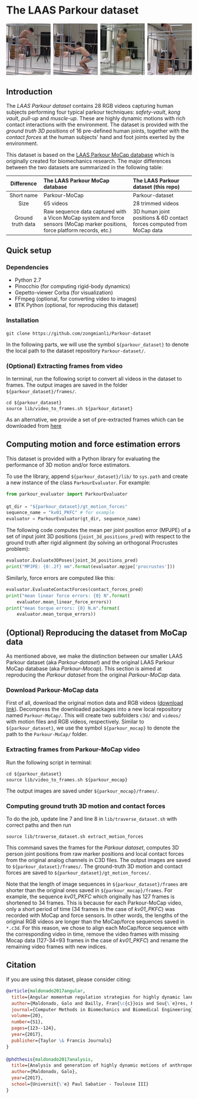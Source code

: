 # The LAAS Parkour dataset

![sample-image](./sample-image.png)

## Introduction

The *LAAS Parkour dataset* contains 28 RGB videos capturing human subjects performing four typical parkour techniques: *safety-vault*, *kong vault*, *pull-up* and *muscle-up*.
These are highly dynamic motions with rich contact interactions with the environment.
The dataset is provided with the *ground truth 3D positions* of 16 pre-defined human joints, together with the *contact forces* at the human subjects' hand and foot joints exerted by the environment.

This dataset is based on the [LAAS Parkour MoCap database](https://gepettoweb.laas.fr/parkour/) which is originally created for biomechanics research. 
The major differences between the two datasets are summarized in the following table:

| Difference        | The LAAS Parkour MoCap database                                                                                            | The LAAS Parkour dataset (this repo)                                  |
| :---------------: | :-------------------------------                                                                                           | :------------------------                                             |
| Short name        | Parkour-MoCap                                                                                                              | Parkour-dataset                                                       |
| Size              | 65 videos                                                                                                                  | 28 trimmed videos                                                            |
| Ground truth data | Raw sequence data captured with a Vicon MoCap system and force sensors (MoCap marker positions, force platform records, etc.) | 3D human joint positions & 6D contact forces computed from MoCap data |


## Quick setup

### Dependencies

* Python 2.7
* Pinocchio (for computing rigid-body dynamics)
* Gepetto-viewer Corba (for visualization)
* FFmpeg (optional, for converting video to images)
* BTK Python (optional, for reproducing this dataset)

### Installation

```terminal
git clone https://github.com/zongmianli/Parkour-dataset
```
In the following parts, we will use the symbol `${parkour_dataset}` to denote the local path to the dataset repository `Parkour-dataset/`.

### (Optional) Extracting frames from video
In terminal, run the following script to convert all videos in the dataset to frames. 
The output images are saved in the folder `${parkour_dataset}/frames/`.
```terminal
cd ${parkour_dataset}
source lib/video_to_frames.sh ${parkour_dataset}
```
As an alternative, we provide a set of pre-extracted frames which can be downloaded from [here](https://www.di.ens.fr/willow/research/motionforcesfromvideo/data/Parkour-dataset-frames.zip)

## Computing motion and force estimation errors

This dataset is provided with a Python library for evaluating the performance of 3D motion and/or force estimators.

To use the library, append `${parkour_dataset}/lib/` to `sys.path` and create a new instance of the class `ParkourEvaluator`.
For example:
```python
from parkour_evaluator import ParkourEvaluator

gt_dir = "${parkour_dataset}/gt_motion_forces"
sequence_name = "kv01_PKFC" # for example
evaluator = ParkourEvaluator(gt_dir, sequence_name)
```

The following code computes the mean per joint position error (MPJPE) of a set of input joint 3D positions (`joint_3d_positions_pred`) with respect to the ground truth after rigid alignment (by solving an orthogonal Procrustes problem):
```python
evaluator.Evaluate3DPoses(joint_3d_positions_pred)
print("MPJPE: {0:.2f} mm".format(evaluator.mpjpe['procrustes']))
```

Similarly, force errors are computed like this:
```python
evaluator.EvaluateContactForces(contact_forces_pred)
print("mean linear force errors: {0} N".format(
    evaluator.mean_linear_force_errors))
print("mean torque errors: {0} N.m".format(
    evaluator.mean_torque_errors))
```

## (Optional) Reproducing the dataset from MoCap data

As mentioned above, we make the distinction between our smaller LAAS Parkour dataset (aka *Parkour-dataset*) and the original LAAS Parkour MoCap database (aka *Parkour-Mocap*).
This section is aimed at reproducing the *Parkour dataset* from the original *Parkour-MoCap* data.

### Download Parkour-MoCap data

First of all, download the original motion data and RGB videos ([download link](https://gepettoweb.laas.fr/parkour/)).
Decompress the downloaded packages into a new local repository named `Parkour-MoCap/`.
This will create two subfolders `c3d/` and `videos/` with motion files and RGB videos, respectively.
Similar to `${parkour_dataset}`, we use the symbol `${parkour_mocap}` to denote the path to the `Parkour-MoCap/` folder.

### Extracting frames from Parkour-MoCap video

Run the following script in terminal:
```terminal
cd ${parkour_dataset}
source lib/video_to_frames.sh ${parkour_mocap}
```
The output images are saved under `${parkour_mocap}/frames/`.

### Computing ground truth 3D motion and contact forces
To do the job, update line 7 and line 8 in `lib/traverse_dataset.sh` with correct paths and then run
```terminal
source lib/traverse_dataset.sh extract_motion_forces
```
This command saves the frames for the *Parkour dataset*, computes 3D person joint positions from raw marker positions and local contact forces from the original analog channels in C3D files.
The output images are saved to `${parkour_dataset}/frames/`.
The ground-truth 3D motion and contact forces are saved to `${parkour_dataset}/gt_motion_forces/`.

Note that the length of image sequences in `${parkour_dataset}/frames` are shorter than the original ones saved in `${parkour_mocap}/frames`.
For example, the sequence *kv01_PKFC* which originally has 127 frames is shortened to 34 frames.
This is because for each Parkour-MoCap video, only a short period of time (34 frames in the case of *kv01_PKFC*) was recorded with MoCap and force sensors.
In other words, the lengths of the original RGB videos are longer than the MoCap/force sequences saved in `*.c3d`.
For this reason, we chose to align each MoCap/force sequence with the corresponding video in time, remove the video frames with missing Mocap data (127-34=93 frames in the case of *kv01_PKFC*) and rename the remaining video frames with new indices.

## Citation

If you are using this dataset, please consider citing:
```bibtex
@article{maldonado2017angular,
  title={Angular momentum regulation strategies for highly dynamic landing in Parkour},
  author={Maldonado, Galo and Bailly, Fran{\c{c}}ois and Sou{\`e}res, Philippe and Watier, Bruno},
  journal={Computer Methods in Biomechanics and Biomedical Engineering},
  volume={20},
  number={S1},
  pages={123--124},
  year={2017},
  publisher={Taylor \& Francis Journals}
}

@phdthesis{maldonado2017analysis,
  title={Analysis and generation of highly dynamic motions of anthropomorphic systems : application to parkour},
  author={Maldonado, Galo},
  year={2017},
  school={Universit{\'e} Paul Sabatier - Toulouse III}
}
```
